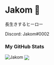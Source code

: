 # Jakom 🚀

長生きするヒーロー

Discord: Jakom#0002

### My GitHub Stats
<img src="https://github-readme-stats.vercel.app/api?username=RyouYoo&show_icons=true&theme=react" alt="Jakom" />

<img align="center" src="https://github-readme-stats.vercel.app/api/top-langs/?username=RyouYoo&theme=react&line_height=40"/>

